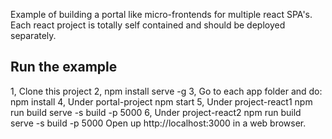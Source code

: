 Example of building a portal like micro-frontends for multiple react SPA's. Each react project is totally self contained and should be deployed separately.

## Run the example

1, Clone this project
2, npm install serve -g
3, Go to each app folder and do:
npm install
4, Under portal-project
npm start
5, Under project-react1
npm run build
serve -s build -p 5000
6, Under project-react2
npm run build
serve -s build -p 5000
Open up http://localhost:3000 in a web browser.
